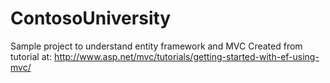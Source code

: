 # ContosoUniversity
Sample project to understand entity framework and MVC
Created from tutorial at:
http://www.asp.net/mvc/tutorials/getting-started-with-ef-using-mvc/
